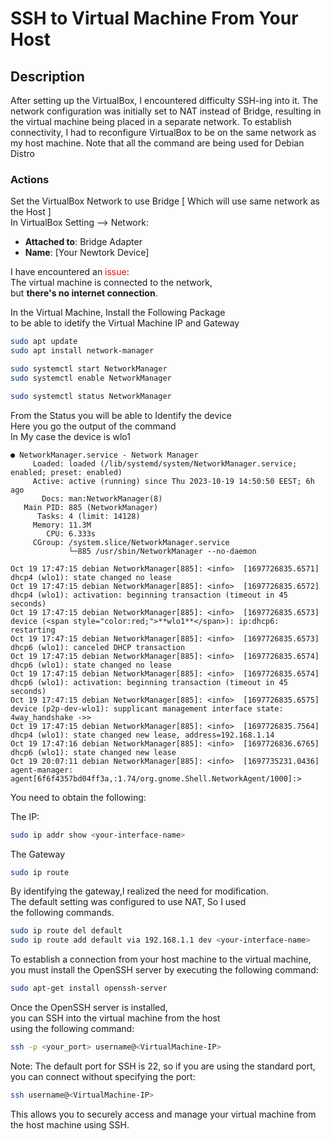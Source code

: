 # SSH to Virtual Machine From Your Host
## Description
After setting up the VirtualBox, I encountered difficulty SSH-ing into it. The network configuration was initially set to NAT instead of Bridge, resulting in the virtual machine being placed in a separate network. To establish connectivity, I had to reconfigure VirtualBox to be on the same network as my host machine. Note that all the command are being used for Debian Distro

### Actions
Set the VirtualBox Network to use Bridge [ Which will use same network as the Host ]  
In VirtualBox Setting --> Network:  
- **Attached to**: Bridge Adapter
- **Name**: [Your Newtork Device]  

I have encountered an <span style="color:red;">issue</span>:  
The virtual machine is connected to the network,   
but **there's no internet connection**.

In the Virtual Machine, Install the Following Package  
to be able to idetify the Virtual Machine IP and Gateway
```bash
sudo apt update
sudo apt install network-manager

sudo systemctl start NetworkManager
sudo systemctl enable NetworkManager

sudo systemctl status NetworkManager
```  
From the Status you will be able to Identify the device  
Here you go the output of the command   
In My case the device is wlo1  

```
● NetworkManager.service - Network Manager
     Loaded: loaded (/lib/systemd/system/NetworkManager.service; enabled; preset: enabled)
     Active: active (running) since Thu 2023-10-19 14:50:50 EEST; 6h ago
       Docs: man:NetworkManager(8)
   Main PID: 885 (NetworkManager)
      Tasks: 4 (limit: 14128)
     Memory: 11.3M
        CPU: 6.333s
     CGroup: /system.slice/NetworkManager.service
             └─885 /usr/sbin/NetworkManager --no-daemon

Oct 19 17:47:15 debian NetworkManager[885]: <info>  [1697726835.6571] dhcp4 (wlo1): state changed no lease
Oct 19 17:47:15 debian NetworkManager[885]: <info>  [1697726835.6572] dhcp4 (wlo1): activation: beginning transaction (timeout in 45 seconds)
Oct 19 17:47:15 debian NetworkManager[885]: <info>  [1697726835.6573] device (<span style="color:red;">**wlo1**</span>): ip:dhcp6: restarting
Oct 19 17:47:15 debian NetworkManager[885]: <info>  [1697726835.6573] dhcp6 (wlo1): canceled DHCP transaction
Oct 19 17:47:15 debian NetworkManager[885]: <info>  [1697726835.6574] dhcp6 (wlo1): state changed no lease
Oct 19 17:47:15 debian NetworkManager[885]: <info>  [1697726835.6574] dhcp6 (wlo1): activation: beginning transaction (timeout in 45 seconds)
Oct 19 17:47:15 debian NetworkManager[885]: <info>  [1697726835.6575] device (p2p-dev-wlo1): supplicant management interface state: 4way_handshake ->>
Oct 19 17:47:15 debian NetworkManager[885]: <info>  [1697726835.7564] dhcp4 (wlo1): state changed new lease, address=192.168.1.14
Oct 19 17:47:16 debian NetworkManager[885]: <info>  [1697726836.6765] dhcp6 (wlo1): state changed new lease
Oct 19 20:07:11 debian NetworkManager[885]: <info>  [1697735231.0436] agent-manager: agent[6f6f4357bd04ff3a,:1.74/org.gnome.Shell.NetworkAgent/1000]:>
```  
You need to obtain the following:  

The IP:
```bash  
sudo ip addr show <your-interface-name>
```
The Gateway
```bash  
sudo ip route 
```
By identifying the gateway,I realized the need for modification.  
The default setting was configured to use NAT, So I used  
the following commands.
```bash
sudo ip route del default
sudo ip route add default via 192.168.1.1 dev <your-interface-name>

```
To establish a connection from your host machine to the virtual machine,  
you must install the OpenSSH server by executing the following command:
```bash
sudo apt-get install openssh-server
```

Once the OpenSSH server is installed,   
you can SSH into the virtual machine from the host  
using the following command:
```bash
ssh -p <your_port> username@<VirtualMachine-IP>
```
Note: The default port for SSH is 22,  so if you are using the standard port,  
you can connect without specifying the port: 
```bash
ssh username@<VirtualMachine-IP>
```
This allows you to securely access and manage your virtual machine from  
the host machine using SSH.
